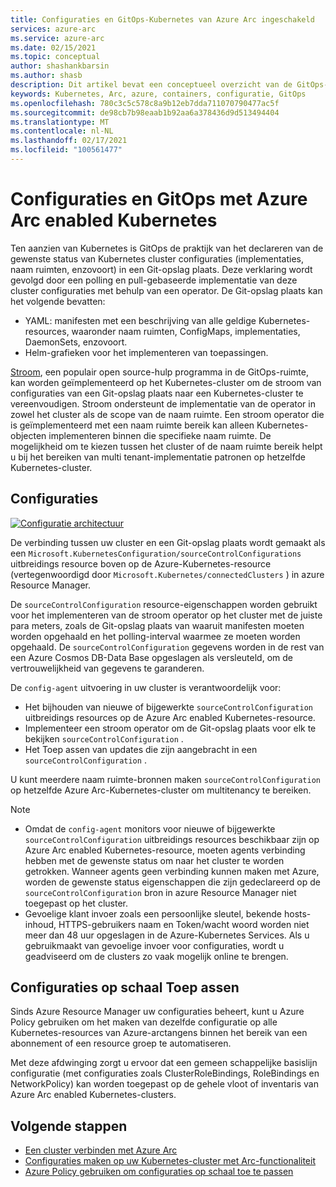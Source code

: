```yaml
---
title: Configuraties en GitOps-Kubernetes van Azure Arc ingeschakeld
services: azure-arc
ms.service: azure-arc
ms.date: 02/15/2021
ms.topic: conceptual
author: shashankbarsin
ms.author: shasb
description: Dit artikel bevat een conceptueel overzicht van de GitOps-en configuratie mogelijkheden van Azure Arc enabled Kubernetes.
keywords: Kubernetes, Arc, azure, containers, configuratie, GitOps
ms.openlocfilehash: 780c3c5c578c8a9b12eb7dda711070790477ac5f
ms.sourcegitcommit: de98cb7b98eaab1b92aa6a378436d9d513494404
ms.translationtype: MT
ms.contentlocale: nl-NL
ms.lasthandoff: 02/17/2021
ms.locfileid: "100561477"
---
```

# <a name="configurations-and-gitops-with-azure-arc-enabled-kubernetes"></a>Configuraties en GitOps met Azure Arc enabled Kubernetes

Ten aanzien van Kubernetes is GitOps de praktijk van het declareren van de gewenste status van Kubernetes cluster configuraties (implementaties, naam ruimten, enzovoort) in een Git-opslag plaats. Deze verklaring wordt gevolgd door een polling en pull-gebaseerde implementatie van deze cluster configuraties met behulp van een operator. De Git-opslag plaats kan het volgende bevatten:
* YAML: manifesten met een beschrijving van alle geldige Kubernetes-resources, waaronder naam ruimten, ConfigMaps, implementaties, DaemonSets, enzovoort.
* Helm-grafieken voor het implementeren van toepassingen.

[Stroom](https://docs.fluxcd.io/), een populair open source-hulp programma in de GitOps-ruimte, kan worden geïmplementeerd op het Kubernetes-cluster om de stroom van configuraties van een Git-opslag plaats naar een Kubernetes-cluster te vereenvoudigen. Stroom ondersteunt de implementatie van de operator in zowel het cluster als de scope van de naam ruimte. Een stroom operator die is geïmplementeerd met een naam ruimte bereik kan alleen Kubernetes-objecten implementeren binnen die specifieke naam ruimte. De mogelijkheid om te kiezen tussen het cluster of de naam ruimte bereik helpt u bij het bereiken van multi tenant-implementatie patronen op hetzelfde Kubernetes-cluster.

## <a name="configurations"></a>Configuraties

[![Configuratie architectuur ](./media/conceptual-configurations.png)](./media/conceptual-configurations.png#lightbox)

De verbinding tussen uw cluster en een Git-opslag plaats wordt gemaakt als een `Microsoft.KubernetesConfiguration/sourceControlConfigurations` uitbreidings resource boven op de Azure-Kubernetes-resource (vertegenwoordigd door `Microsoft.Kubernetes/connectedClusters` ) in azure Resource Manager. 

De `sourceControlConfiguration` resource-eigenschappen worden gebruikt voor het implementeren van de stroom operator op het cluster met de juiste para meters, zoals de Git-opslag plaats van waaruit manifesten moeten worden opgehaald en het polling-interval waarmee ze moeten worden opgehaald. De `sourceControlConfiguration` gegevens worden in de rest van een Azure Cosmos DB-Data Base opgeslagen als versleuteld, om de vertrouwelijkheid van gegevens te garanderen.

De `config-agent` uitvoering in uw cluster is verantwoordelijk voor:
* Het bijhouden van nieuwe of bijgewerkte `sourceControlConfiguration` uitbreidings resources op de Azure Arc enabled Kubernetes-resource.
* Implementeer een stroom operator om de Git-opslag plaats voor elk te bekijken `sourceControlConfiguration` .
* Het Toep assen van updates die zijn aangebracht in een `sourceControlConfiguration` . 

U kunt meerdere naam ruimte-bronnen maken `sourceControlConfiguration` op hetzelfde Azure Arc-Kubernetes-cluster om multitenancy te bereiken.

> [!NOTE]
> * Omdat de `config-agent` monitors voor nieuwe of bijgewerkte `sourceControlConfiguration` uitbreidings resources beschikbaar zijn op Azure Arc enabled Kubernetes-resource, moeten agents verbinding hebben met de gewenste status om naar het cluster te worden getrokken. Wanneer agents geen verbinding kunnen maken met Azure, worden de gewenste status eigenschappen die zijn gedeclareerd op de `sourceControlConfiguration` bron in azure Resource Manager niet toegepast op het cluster.
> * Gevoelige klant invoer zoals een persoonlijke sleutel, bekende hosts-inhoud, HTTPS-gebruikers naam en Token/wacht woord worden niet meer dan 48 uur opgeslagen in de Azure-Kubernetes Services. Als u gebruikmaakt van gevoelige invoer voor configuraties, wordt u geadviseerd om de clusters zo vaak mogelijk online te brengen.

## <a name="apply-configurations-at-scale"></a>Configuraties op schaal Toep assen

Sinds Azure Resource Manager uw configuraties beheert, kunt u Azure Policy gebruiken om het maken van dezelfde configuratie op alle Kubernetes-resources van Azure-arctangens binnen het bereik van een abonnement of een resource groep te automatiseren. 

Met deze afdwinging zorgt u ervoor dat een gemeen schappelijke basislijn configuratie (met configuraties zoals ClusterRoleBindings, RoleBindings en NetworkPolicy) kan worden toegepast op de gehele vloot of inventaris van Azure Arc enabled Kubernetes-clusters.

## <a name="next-steps"></a>Volgende stappen

* [Een cluster verbinden met Azure Arc](./connect-cluster.md)
* [Configuraties maken op uw Kubernetes-cluster met Arc-functionaliteit](./use-gitops-connected-cluster.md)
* [Azure Policy gebruiken om configuraties op schaal toe te passen](./use-azure-policy.md)